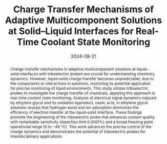 ---
title: "Charge Transfer Mechanisms of Adaptive Multicomponent Solutions  at Solid–Liquid Interfaces for Real-Time Coolant State Monitoring"
authors:
- Yanxu Lu
- Leibo Li
- Shengdao Wang
- 蒲鑫
- 朱有亮
- Yanchao Yang
- Jiashuang Luan
- Shuling Zhang
- Guibin Wang
date: "2024-08-21"
doi: "10.1021/acs.nanolett.4c03174"
publication_types: ["期刊文章"]
publication: "Nano Letters"
publication_short: "Nano Lett."
abstract: "Charge-transfer mechanisms in adaptive multicomponent  solutions at liquid–solid interfaces with triboelectric probes are  crucial for understanding chemistry dynamics. However, liquid–solid  charge transfer becomes unpredictable, due to the components or  interactions in solutions, restricting its potential application for  precise monitoring of liquid environments. This study utilizes  triboelectric probes to investigate the charge transfer of chemicals,  applying this approach to real-time coolant state monitoring. Analysis  of electrical signal dynamics induced by ethylene glycol and its  oxidation byproduct, oxalic acid, in ethylene glycol solutions reveals  that hydrogen bond and ion adsorption diminishes the efficiency of  electron transfer at the liquid–solid interface. These findings promote  the engineering of the triboelectric probe that enhances coolant quality  with remarkable sensitivity (detection limit:0.0001%) and a broad  freezing point operational range (0 to −49 °C). This work advances the  precise control of the charge dynamics and demonstrates the potential of  triboelectric probes for interdisciplinary applications."
url_pdf: "https://doi.org/10.1021/acs.nanolett.4c03174"
---